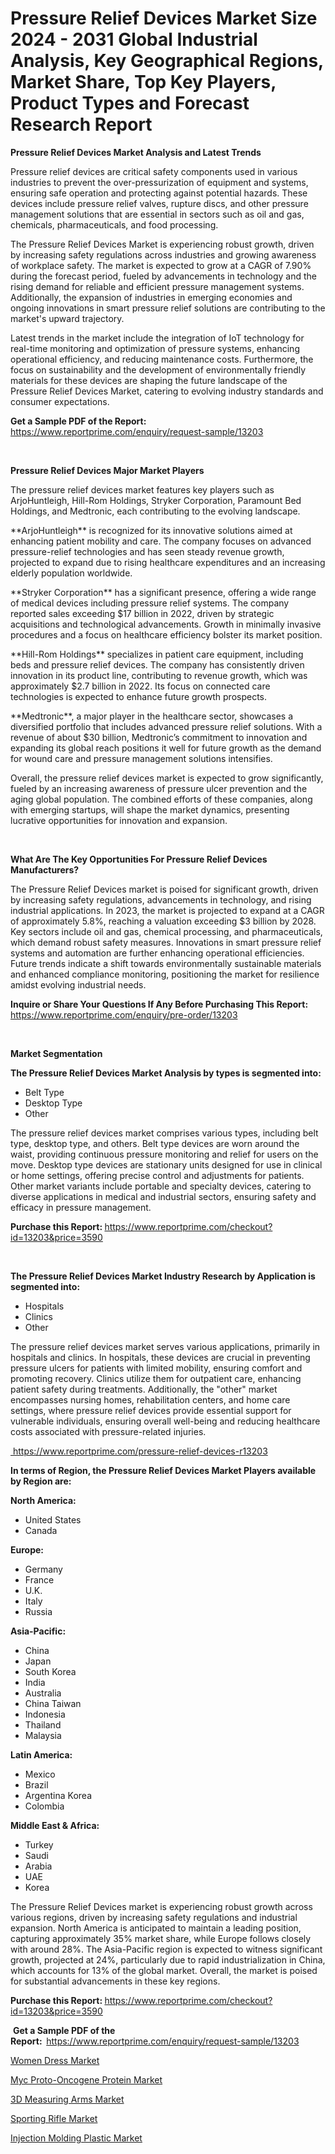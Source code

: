 <p><h1>Pressure Relief Devices Market Size 2024 - 2031 Global Industrial Analysis, Key Geographical Regions, Market Share, Top Key Players, Product Types and Forecast Research Report</h1></p><p><strong>Pressure Relief Devices Market Analysis and Latest Trends</strong></p>
<p><p>Pressure relief devices are critical safety components used in various industries to prevent the over-pressurization of equipment and systems, ensuring safe operation and protecting against potential hazards. These devices include pressure relief valves, rupture discs, and other pressure management solutions that are essential in sectors such as oil and gas, chemicals, pharmaceuticals, and food processing.</p><p>The Pressure Relief Devices Market is experiencing robust growth, driven by increasing safety regulations across industries and growing awareness of workplace safety. The market is expected to grow at a CAGR of 7.90% during the forecast period, fueled by advancements in technology and the rising demand for reliable and efficient pressure management systems. Additionally, the expansion of industries in emerging economies and ongoing innovations in smart pressure relief solutions are contributing to the market's upward trajectory.</p><p>Latest trends in the market include the integration of IoT technology for real-time monitoring and optimization of pressure systems, enhancing operational efficiency, and reducing maintenance costs. Furthermore, the focus on sustainability and the development of environmentally friendly materials for these devices are shaping the future landscape of the Pressure Relief Devices Market, catering to evolving industry standards and consumer expectations.</p></p>
<p><strong>Get a Sample PDF of the Report:&nbsp;</strong> <a href="https://www.reportprime.com/enquiry/request-sample/13203">https://www.reportprime.com/enquiry/request-sample/13203</a></p>
<p>&nbsp;</p>
<p><strong>Pressure Relief Devices Major Market Players</strong></p>
<p><p>The pressure relief devices market features key players such as ArjoHuntleigh, Hill-Rom Holdings, Stryker Corporation, Paramount Bed Holdings, and Medtronic, each contributing to the evolving landscape. </p><p>**ArjoHuntleigh** is recognized for its innovative solutions aimed at enhancing patient mobility and care. The company focuses on advanced pressure-relief technologies and has seen steady revenue growth, projected to expand due to rising healthcare expenditures and an increasing elderly population worldwide.</p><p>**Stryker Corporation** has a significant presence, offering a wide range of medical devices including pressure relief systems. The company reported sales exceeding $17 billion in 2022, driven by strategic acquisitions and technological advancements. Growth in minimally invasive procedures and a focus on healthcare efficiency bolster its market position.</p><p>**Hill-Rom Holdings** specializes in patient care equipment, including beds and pressure relief devices. The company has consistently driven innovation in its product line, contributing to revenue growth, which was approximately $2.7 billion in 2022. Its focus on connected care technologies is expected to enhance future growth prospects.</p><p>**Medtronic**, a major player in the healthcare sector, showcases a diversified portfolio that includes advanced pressure relief solutions. With a revenue of about $30 billion, Medtronic’s commitment to innovation and expanding its global reach positions it well for future growth as the demand for wound care and pressure management solutions intensifies.</p><p>Overall, the pressure relief devices market is expected to grow significantly, fueled by an increasing awareness of pressure ulcer prevention and the aging global population. The combined efforts of these companies, along with emerging startups, will shape the market dynamics, presenting lucrative opportunities for innovation and expansion.</p></p>
<p>&nbsp;</p>
<p><strong>What Are The Key Opportunities For Pressure Relief Devices Manufacturers?</strong></p>
<p><p>The Pressure Relief Devices market is poised for significant growth, driven by increasing safety regulations, advancements in technology, and rising industrial applications. In 2023, the market is projected to expand at a CAGR of approximately 5.8%, reaching a valuation exceeding $3 billion by 2028. Key sectors include oil and gas, chemical processing, and pharmaceuticals, which demand robust safety measures. Innovations in smart pressure relief systems and automation are further enhancing operational efficiencies. Future trends indicate a shift towards environmentally sustainable materials and enhanced compliance monitoring, positioning the market for resilience amidst evolving industrial needs.</p></p>
<p><strong>Inquire or Share Your Questions If Any Before Purchasing This Report:</strong> <a href="https://www.reportprime.com/enquiry/pre-order/13203">https://www.reportprime.com/enquiry/pre-order/13203</a></p>
<p>&nbsp;</p>
<p><strong>Market Segmentation</strong></p>
<p><strong>The Pressure Relief Devices Market Analysis by types is segmented into:</strong></p>
<p><ul><li>Belt Type</li><li>Desktop Type</li><li>Other</li></ul></p>
<p><p>The pressure relief devices market comprises various types, including belt type, desktop type, and others. Belt type devices are worn around the waist, providing continuous pressure monitoring and relief for users on the move. Desktop type devices are stationary units designed for use in clinical or home settings, offering precise control and adjustments for patients. Other market variants include portable and specialty devices, catering to diverse applications in medical and industrial sectors, ensuring safety and efficacy in pressure management.</p></p>
<p><strong>Purchase this Report:&nbsp;</strong><a href="https://www.reportprime.com/checkout?id=13203&price=3590">https://www.reportprime.com/checkout?id=13203&price=3590</a></p>
<p>&nbsp;</p>
<p><strong>The Pressure Relief Devices Market Industry Research by Application is segmented into:</strong></p>
<p><ul><li>Hospitals</li><li>Clinics</li><li>Other</li></ul></p>
<p><p>The pressure relief devices market serves various applications, primarily in hospitals and clinics. In hospitals, these devices are crucial in preventing pressure ulcers for patients with limited mobility, ensuring comfort and promoting recovery. Clinics utilize them for outpatient care, enhancing patient safety during treatments. Additionally, the "other" market encompasses nursing homes, rehabilitation centers, and home care settings, where pressure relief devices provide essential support for vulnerable individuals, ensuring overall well-being and reducing healthcare costs associated with pressure-related injuries.</p></p>
<p><a href="https://www.reportprime.com/pressure-relief-devices-r13203">&nbsp;https://www.reportprime.com/pressure-relief-devices-r13203</a></p>
<p><strong>In terms of Region, the Pressure Relief Devices Market Players available by Region are:</strong></p>
<p>
    <p> <strong> North America: </strong>
        <ul>
            <li>United States</li>
            <li>Canada</li>
        </ul>
        </p> 
    <p> <strong> Europe: </strong>
        <ul>
            <li>Germany</li>
            <li>France</li>
            <li>U.K.</li>
            <li>Italy</li>
            <li>Russia</li>
        </ul>
        </p> 
    <p> <strong> Asia-Pacific: </strong>
        <ul>
            <li>China</li>
            <li>Japan</li>
            <li>South Korea</li>
            <li>India</li>
            <li>Australia</li>
            <li>China Taiwan</li>
            <li>Indonesia</li>
            <li>Thailand</li>
            <li>Malaysia</li>
        </ul>
        </p> 
    <p> <strong> Latin America: </strong>
        <ul>
            <li>Mexico</li>
            <li>Brazil</li>
            <li>Argentina Korea</li>
            <li>Colombia</li>
        </ul>
        </p> 
    <p> <strong> Middle East & Africa: </strong>
        <ul>
            <li>Turkey</li>
            <li>Saudi</li>
            <li>Arabia</li>
            <li>UAE</li>
            <li>Korea</li>
        </ul>
    </p>
    </p>
<p><p>The Pressure Relief Devices market is experiencing robust growth across various regions, driven by increasing safety regulations and industrial expansion. North America is anticipated to maintain a leading position, capturing approximately 35% market share, while Europe follows closely with around 28%. The Asia-Pacific region is expected to witness significant growth, projected at 24%, particularly due to rapid industrialization in China, which accounts for 13% of the global market. Overall, the market is poised for substantial advancements in these key regions.</p></p>
<p><strong>Purchase this Report: </strong><a href="https://www.reportprime.com/checkout?id=13203&price=3590">https://www.reportprime.com/checkout?id=13203&price=3590</a></p>
<p>&nbsp;<strong>Get a Sample PDF of the Report:&nbsp;&nbsp;</strong><a href="https://www.reportprime.com/enquiry/request-sample/13203">https://www.reportprime.com/enquiry/request-sample/13203</a></p>
<p><strong></strong></p>
<p><p><a href="https://www.linkedin.com/pulse/women-dress-market-outlook-forecast-from-2024-2031-data-pedia-fu1ac?trackingId=Vy56iBfyRaGVIXSXgxZjkw%3D%3D">Women Dress Market</a></p><p><a href="https://issuu.com/reportprime-2/docs/myc-proto-oncogene-protein-market-s_0f95ea0021cfe4">Myc Proto-Oncogene Protein Market</a></p><p><a href="https://medium.com/@cpierre31945/global-3d-measuring-arms-market-analysis-trends-forecasts-and-growth-opportunities-2024-2031-3940c4ba9775">3D Measuring Arms Market</a></p><p><a href="https://issuu.com/reportprime-2/docs/sporting-rifle-market-size-2030.ppt_9a699e39519b53">Sporting Rifle Market</a></p><p><a href="https://www.linkedin.com/pulse/injection-molding-plastic-market-outlook-forecast-from-2024-wa1wc?trackingId=PLXeV1AzQgONjh8BuB37lw%3D%3D">Injection Molding Plastic Market</a></p></p>